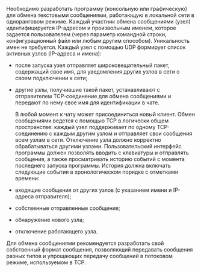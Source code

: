   Необходимо разработать программу (консольную или графическую) для обмена текстовыми сообщениями, работающую в локальной сети в одноранговом режиме.
Каждый участник обмена сообщениями (узел) идентифицируется IP-адресом и произвольным именем, которое задается пользователем (через параметр командной строки, конфигурационный файл или любым другим способом). Уникальность имен не требуется.
Каждый узел с помощью UDP формирует список активных узлов (IP-адреса и имена): 
- после запуска узел отправляет широковещательный пакет, содержащий свое имя, для уведомления других узлов в сети о своем подключении к сети;
- другие узлы, получившие такой пакет, устанавливают с отправителем TCP-соединение для обмена сообщениями и передают по нему свое имя для идентификации в чате. 

  В любой момент к чату может присоединиться новый клиент.
Обмен сообщениями ведется с помощью TCP в логически общем пространстве: каждый узел поддерживает по одному TCP-соединению с каждым другим узлом и отправляет свои сообщения всем узлам в сети. Отключение узла должно корректно обрабатываться другими узлами.
Пользовательский интерфейс программы должен позволять вводить с клавиатуры и отправлять сообщения, а также просматривать историю событий с момента последнего запуска программы. 
История должна включать следующие события в хронологическом порядке с отметками времени:
- входящие сообщения от других узлов (с указанием имени и IP-адреса отправителя);
- собственные отправленные сообщения;
- обнаружение нового узла;
- отключение работающего узла.

Для обмена сообщениями рекомендуется разработать свой собственный формат сообщения, позволяющий передавать сообщения разных типов и упрощающих передачу сообщений в потоковом режиме, используемом в TCP.
